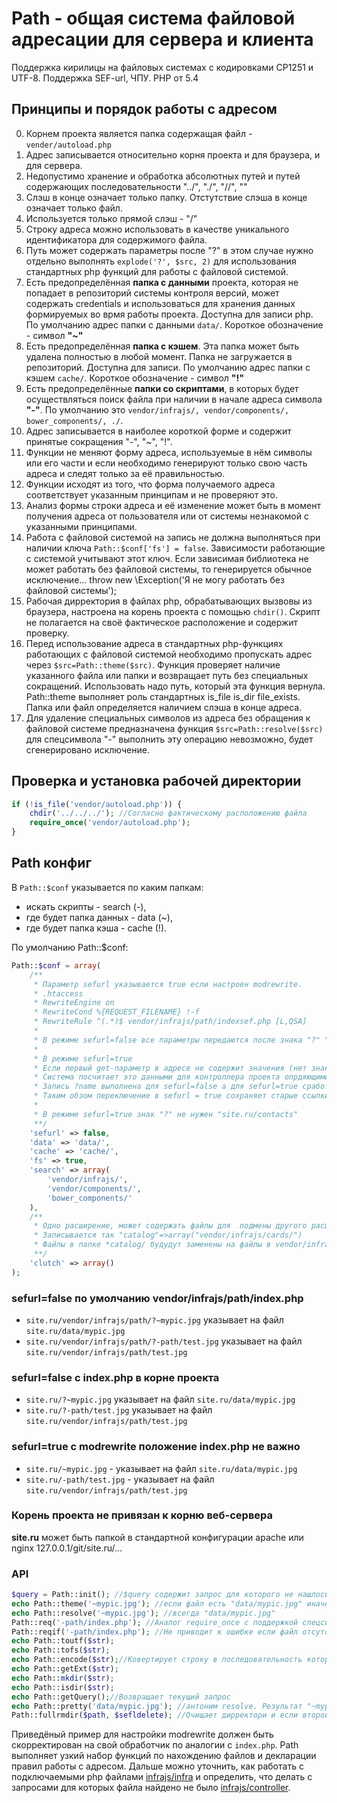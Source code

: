 # Path - общая система файловой адресации для сервера и клиента
Поддержка кирилицы на файловых системах с кодировками CP1251 и UTF-8. Поддержка SEF-url, ЧПУ. PHP от 5.4 

## Принципы и порядок работы с адресом
0. Корнем проекта является папка содержащая файл - ```vender/autoload.php```
0. Адрес записывается относительно корня проекта и для браузера, и для сервера. 
0. Недопустимо хранение и обработка абсолютных путей и путей содержающих последовательности "../", "./", "//", "\"
0. Слэш в конце означает только папку. Отстутствие слэша в конце означает только файл.
0. Используется только прямой слэш - "/"
0. Строку адреса можно использовать в качестве уникального идентификатора для содержимого файла. 
0. Путь может содержать параметры после "?" в этом случае нужно отдельно выполнять ```explode('?', $src, 2)``` для использования стандартных php функций для работы с файловой системой.
0. Есть предопределённая **папка c данными** проекта, которая не попадает в репозиторий системы контроля версий, может содержать credentials и использоваться для хранения данных формируемых во врмя работы проекта. Доступна для записи php. По умолчанию адрес папки с данными ```data/```. Короткое обозначение - символ **"~"**
0. Есть предопределённая **папка с кэшем**. Эта папка может быть удалена полностью в любой момент. Папка не загружается в репозиторий. Доступна для записи. По умолчанию адрес папки с кэшем ```cache/```. Короткое обозначение - символ **"!"**
0. Есть предопределённые **папки cо скриптами**, в которых будет осуществляться поиск файла при наличии в начале адреса символа **"-"**. По умолчанию это ```vendor/infrajs/, vendor/components/, bower_components/, ./```.
0. Адрес записывается в наиболее короткой форме и содержит принятые сокращения "-", "~", "!". 
0. Функции не меняют форму адреса, используемые в нём символы или его части и если необходимо генерируют только свою часть адреса и следят только за её правильностью. 
0. Функции исходят из того, что форма получаемого адреса соответствует указанным принципам и не проверяют это.
14. Анализ формы строки адреса и её изменение может быть в момент получения адреса от пользователя или от системы незнакомой с указанными принципами.
0. Работа с файловой системой на запись не должна выполняться при наличии ключа ```Path::$conf['fs'] = false```. Зависимости работающие с системой учитывают этот ключ. Если зависимая библиотека не может работать без файловой системы, то генерируется обычное исключение... throw new \Exception('Я не могу работать без файловой системы');
0. Рабочая дирректория в файлах php, обрабатывающих вызвовы из браузера, настроена на корень проекта с помощью ```chdir()```. Скрипт не полагается на своё фактическое расположение и содержит проверку.
0. Перед использование адреса в стандартных php-функциях работающих с файловой системой необходимо пропускать адрес через ```$src=Path::theme($src)```. Функция проверяет наличие указанного файла или папки и возвращает путь без специальных сокращений. Использовать надо путь, который эта функция вернула. Path::theme выполняет роль стандартных is_file is_dir file_exists. Папка или файл определяется наличием слэша в конце адреса.
0. Для удаление специальных символов из адреса без обращения к файловой системе предназначена функция ```$src=Path::resolve($src)``` для спецсимвола "-" выполнить эту операцию невозможно, будет сгенерировано исключение.

## Проверка и установка рабочей директории
```php
if (!is_file('vendor/autoload.php')) {
	chdir('../../../'); //Согласно фактическому расположению файла
	require_once('vendor/autoload.php');
}
```
## Path конфиг
В ```Path::$conf``` указывается по каким папкам:

* искать скрипты - search (-),
* где будет папка данных - data (~), 
* где будет папка кэша - cache (!). 

По умолчанию Path::$conf:

```php
Path::$conf = array(
	/**
	 * Параметр sefurl указывается true если настроен modrewrite. 
	 * .htaccess
	 * RewriteEngine on
	 * RewriteCond %{REQUEST_FILENAME} !-f
	 * RewriteRule ^(.*)$ vendor/infrajs/path/indexsef.php [L,QSA]
	 *	
	 * В режиме sefurl=false все параметры передаются после знака "?" "site.ru/?contacts". 
	 *
	 * В режиме sefurl=true
	 * Если первый get-параметр в адресе не содержит значения (нет знака равно ?name) 
	 * Система посчитает это данными для контроллера проекта опрдяющими страницу, а не ссылку на файл. 
	 * Запись ?name выполнена для sefurl=false а для sefurl=true сработает редирект на адрес /name
	 * Таким обзом переключение в sefurl = true сохраняет старые ссылки работоспособными.
	 * 
	 * В режиме sefurl=true знак "?" не нужен "site.ru/contacts"
	 **/
	'sefurl' => false,
	'data' => 'data/',
	'cache' => 'cache/',
	'fs' => true,
	'search' => array(
		'vendor/infrajs/',
		'vendor/components/',
		'bower_components/'
	),
	/**
	 * Одно расширение, может содержать файлы для  подмены другого расширения. 
	 * Записывается так "catalog"=>array("vendor/infrajs/cards/")
	 * Файлы в папке *catalog/ будудут заменены на файлы в vendor/infrajs/cards/catalog/ при наличии
	 **/
	'clutch' => array()
);
``` 
### sefurl=false по умолчанию vendor/infrajs/path/index.php
* ```site.ru/vendor/infrajs/path/?~mypic.jpg``` указывает на файл ```site.ru/data/mypic.jpg```
* ```site.ru/vendor/infrajs/path/?-path/test.jpg``` указывает на файл ```site.ru/vendor/infrajs/path/test.jpg```

### sefurl=false с index.php в корне проекта 
* ```site.ru/?~mypic.jpg``` указывает на файл ```site.ru/data/mypic.jpg```
* ```site.ru/?-path/test.jpg``` указывает на файл ```site.ru/vendor/infrajs/path/test.jpg```

### sefurl=true c modrewrite положение index.php не важно
* ```site.ru/~mypic.jpg``` - указывает на файл ```site.ru/data/mypic.jpg```
* ```site.ru/-path/test.jpg``` - указывает на файл ```site.ru/vendor/infrajs/path/test.jpg```

### Корень проекта не привязан к корню веб-сервера
**site.ru** может быть папкой в стандартной конфигурации apache или nginx 127.0.0.1/git/site.ru/...

### API
```php
$query = Path::init(); //$query содержит запрос для которого не нашлось решения иначе выполнится exit;
echo Path::theme('~mypic.jpg'); //если файл есть "data/mypic.jpg" иначе false
echo Path::resolve('~mypic.jpg'); //всегда "data/mypic.jpg"
Path::req('-path/index.php'); //Аналог require_once с поддержкой спецсимволов
Path::reqif('-path/index.php'); //Не приводит к ошибке если файл отсутствует
echo Path::toutf($str);
echo Path::tofs($str);
echo Path::encode($str);//Ковертирует строку в последовательность которую можно использовать в имени файла
echo Path::getExt($str);
echo Path::mkdir($str);
echo Path::isdir($str);
echo Path::getQuery();//Возвращает текущий запрос
echo Path::pretty('data/mypic.jpg'); //антоним resolve. Результат "~mypic.jpg"
Path::fullrmdir($path, $sefldelete); //Очищает дирректори и если второй аргумент true то удаляется полностью
```

Приведёный пример для настройки modrewrite должен быть скорректирован на свой обработчик по аналогии с ```index.php```. Path выполняет узкий набор функций по нахождению файлов и декларации правил работы с адресом. Дальше можно уточнить, как работать с подключаемыми php файлами [infrajs/infra](https://github.com/infrajs/infra) и определить, что делать с запросами для которых файла найдено не было [infrajs/controller](https://github.com/infrajs/controller).
